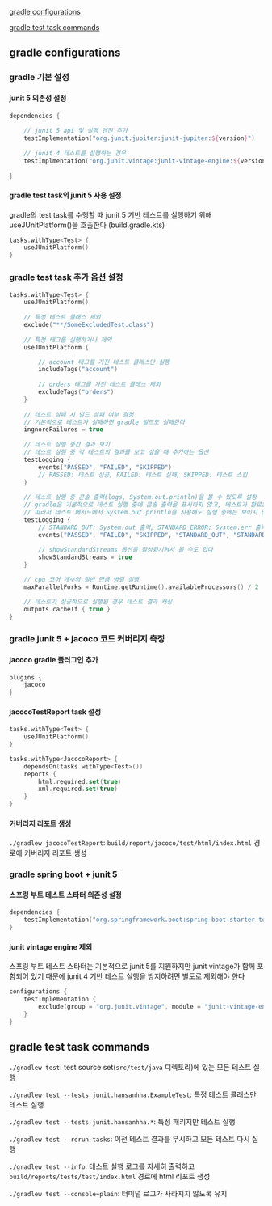 [gradle configurations](#gradle-configurations)

[gradle test task commands](#gradle-test-task-commands)


## gradle configurations

### gradle 기본 설정

#### junit 5 의존성 설정

```kotlin
dependencies {
    
    // junit 5 api 및 실행 엔진 추가
    testImplementation("org.junit.jupiter:junit-jupiter:${version}")
    
    // junit 4 테스트를 실행하는 경우
    testImplmentation("org.junit.vintage:junit-vintage-engine:${version}")
    
}
```

#### gradle test task의 junit 5 사용 설정

gradle의 test task를 수행할 때 junit 5 기반 테스트를 실행하기 위해 useJUnitPlatform()을 호출한다 (build.gradle.kts)

```kotlin
tasks.withType<Test> {
    useJUnitPlatform()
}
```

### gradle test task 추가 옵션 설정

```kotlin
tasks.withType<Test> {
    useJUnitPlatform()
    
    // 특정 테스트 클래스 제외
    exclude("**/SomeExcludedTest.class")
    
    // 특정 태그를 실행하거나 제외
    useJUnitPlatform {

        // account 태그를 가진 테스트 클래스만 실행
        includeTags("account")
        
        // orders 태그를 가진 테스트 클래스 제외
        excludeTags("orders")
    }
    
    // 테스트 실패 시 빌드 실패 여부 결정
    // 기본적으로 테스트가 실패하면 gradle 빌드도 실패한다
    ingnoreFailures = true
    
    // 테스트 실행 중간 결과 보기
    // 테스트 실행 중 각 테스트의 결과를 보고 싶을 때 추가하는 옵션
    testLogging {
        events("PASSED", "FAILED", "SKIPPED")
        // PASSED: 테스트 성공, FAILED: 테스트 실패, SKIPPED: 테스트 스킵
    }
    
    // 테스트 실행 중 콘솔 출력(logs, System.out.println)을 볼 수 있도록 설정
    // gradle은 기본적으로 테스트 실행 중에 콘솔 출력을 표시하지 않고, 테스트가 완료된 후에만 결과를 출력한다
    // 따라서 테스트 메서드에서 System.out.println을 사용해도 실행 중에는 보이지 않고, 테스트가 끝난 후 리포트에서만 확인할 수 있다
    testLogging {
        // STANDARD_OUT: System.out 출력, STANDARD_ERROR: System.err 출력
        events("PASSED", "FAILED", "SKIPPED", "STANDARD_OUT", "STANDARD_ERROR")
        
        // showStandardStreams 옵션을 활성화시켜서 볼 수도 있다
        showStandardStreams = true         
    }

    // cpu 코어 개수의 절반 만큼 병렬 실행
    maxParallelForks = Runtime.getRuntime().availableProcessors() / 2

    // 테스트가 성공적으로 실행된 경우 테스트 결과 캐싱
    outputs.cacheIf { true }
}
```

### gradle junit 5 + jacoco 코드 커버리지 측정

#### jacoco gradle 플러그인 추가

```kotlin
plugins {
    jacoco
}
```

#### jacocoTestReport task 설정

```kotlin
tasks.withType<Test> {
    useJUnitPlatform()
}

tasks.withType<JacocoReport> {
    dependsOn(tasks.withType<Test>())
    reports {
        html.required.set(true)
        xml.required.set(true)
    }
}
```

#### 커버리지 리포트 생성

`./gradlew jacocoTestReport`: `build/report/jacoco/test/html/index.html` 경로에 커버리지 리포트 생성

### gradle spring boot + junit 5

#### 스프링 부트 테스트 스타터 의존성 설정

```kotlin
dependencies {
    testImplementation("org.springframework.boot:spring-boot-starter-test")
}
```

#### junit vintage engine 제외

스프링 부트 테스트 스타터는 기본적으로 junit 5를 지원하지만 junit vintage가 함께 포함되어 있기 때문에 junit 4 기반 테스트 실행을 방지하려면 별도로 제외해야 한다

```kotlin
configurations {
    testImplementation {
        exclude(group = "org.junit.vintage", module = "junit-vintage-engine")
    }
}
```


## gradle test task commands

`./gradlew test`: test source set(`src/test/java` 디렉토리)에 있는 모든 테스트 실행

`./gradlew test --tests junit.hansanhha.ExampleTest`: 특정 테스트 클래스만 테스트 실행

`./gradlew test --tests junit.hansanhha.*`: 특정 패키지만 테스트 실행

`./gradlew test --rerun-tasks`: 이전 테스트 결과를 무시하고 모든 테스트 다시 실행

`./gradlew test --info`: 테스트 실행 로그를 자세히 출력하고 `build/reports/tests/test/index.html` 경로에 html 리포트 생성

`./gradlew test --console=plain`: 터미널 로그가 사라지지 않도록 유지